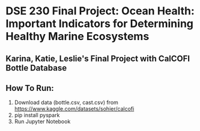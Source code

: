 # DSE 230 Final Project: Ocean Health: Important Indicators for Determining Healthy Marine Ecosystems
## Karina, Katie, Leslie's Final Project with CalCOFI Bottle Database

## How To Run:
1. Download data (bottle.csv, cast.csv) from https://www.kaggle.com/datasets/sohier/calcofi
2. pip install pyspark 
3. Run Jupyter Notebook
